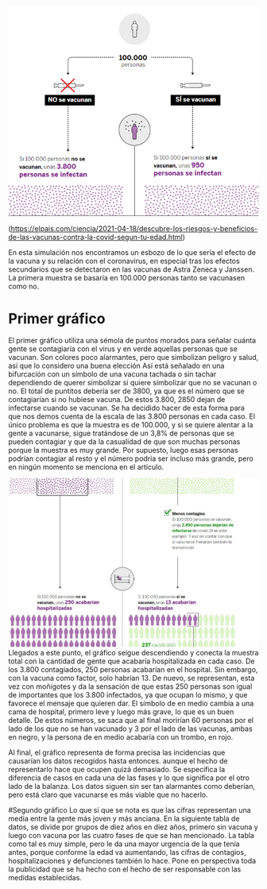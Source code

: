 ![puntitos](https://github.com/Jmirandaq/Clases/blob/main/docs/images/puntitos.png)

(https://elpais.com/ciencia/2021-04-18/descubre-los-riesgos-y-beneficios-de-las-vacunas-contra-la-covid-segun-tu-edad.html)

En esta simulación nos encontramos un esbozo de lo que sería el efecto de la vacuna y su relación con el coronavirus, en especial
tras los efectos secundarios que se detectaron en las vacunas de Astra Zeneca y Janssen. La primera muestra se basaría en 100.000
personas tanto se vacunasen como no.

# Primer gráfico
El primer gráfico utiliza una sémola de puntos morados para señalar cuánta gente se contagiaría con el virus y en verde aquellas
personas que se vacunan. Son colores poco alarmantes, pero que simbolizan peligro y salud, así que lo considero una buena elección
Así está señalado en una bifurcación con un símbolo de una vacuna tachada o sin tachar dependiendo de querer simbolizar si quiere 
simbolizar que no se vacunan o no. El total de puntitos debería ser de 3800, ya que es el número que se contagiarían si no hubiese 
vacuna. De estos 3.800, 2850 dejan de infectarse cuando se vacunan. Se ha decidido hacer de esta forma para que nos 
demos cuenta de la escala de las 3.800 personas en cada caso. El único problema es que la muestra es de 100.000, y si se quiere alentar 
a la gente a vacunarse, sigue tratándose de un 3,8% de personas que se pueden contagiar y que da la casualidad de que son muchas personas 
porque la muestra es muy grande. Por supuesto, luego esas personas podrían contagiar al resto y el número podría ser incluso más grande,
pero en ningún momento se menciona en el artículo. 

![personas](https://github.com/Jmirandaq/Clases/blob/main/docs/images/personas.jpg)
Llegados a este punto, el gráfico seigue descendiendo y conecta la muestra total con la cantidad de gente que acabaría hospitalizada en
cada caso. De los 3.800 contagiados, 250 personas acabarían en el hospital. Sin embargo, con la vacuna como factor, solo habrían 13. De
nuevo, se representan, esta vez con moñigotes y da la sensación de que estas 250 personas son igual de importantes que los 3.800 infectados,
ya que ocupan lo mismo, y que favorece el mensaje que quieren dar. El símbolo de en medio cambia a una cama de hospital, primero leve y luego
más grave, lo que es un buen detalle. De estos números, se saca que al final morirían 60 personas por el lado de los que no se han vacunado y 
3 por el lado de las vacunas, ambas en negro, y la persona de en medio acabaría con un trombo, en rojo. 

Al final, el gráfico representa de forma precisa las incidencias que causarían los datos recogidos hasta entonces. aunque el hecho de representarlo
hace que ocupen quizá demasiado. Se especifica la diferencia de casos en cada una de las fases y lo que significa por el otro lado de la balanza. 
Los datos siguen sin ser tan alarmantes como deberían, pero está claro que vacunarse es más viable que no hacerlo.

#Segundo gráfico
Lo que sí que se nota es que las cifras representan una media entre la gente más joven y más anciana. En la siguiente tabla de datos, se divide por
grupos de diez años en diez años, primero sin vacuna y luego con vacuna por las cuatro fases de que se han mencionado. La tabla como tal es muy simple, 
pero le da una mayor urgencia de la que tenía antes, porque conforme la edad va aumentando, las cifras de contagios, hospitalizaciones y defunciones 
también lo hace. Pone en perspectiva toda la publicidad que se ha hecho con el hecho de ser responsable con las medidas establecidas.


